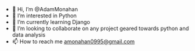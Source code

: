 - 👋 Hi, I’m @AdamMonahan
- 👀 I’m interested in Python
- 🌱 I’m currently learning Django
- 💞️ I’m looking to collaborate on any project geared towards python and data analysis
- 📫 How to reach me amonahan0995@gmail.com

<!---
AdamMonahan/AdamMonahan is a ✨ special ✨ repository because its `README.md` (this file) appears on your GitHub profile.
You can click the Preview link to take a look at your changes.
--->
